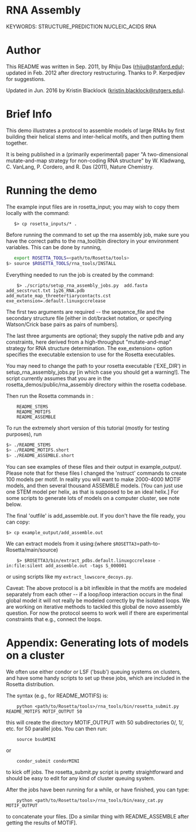 # RNA Assembly

KEYWORDS: STRUCTURE_PREDICTION NUCLEIC_ACIDS RNA

# Author

This README was written in Sep. 2011, by Rhiju Das (rhiju@stanford.edu); updated in Feb. 2012 after directory restructuring. Thanks to P. Kerpedjiev for suggestions.

Updated in Jun. 2016 by Kristin Blacklock (kristin.blacklock@rutgers.edu).

# Brief Info
This demo illustrates a protocol to assemble models of large RNAs by first building their helical stems and inter-helical motifs, and then putting them together.

It is being published in a (primarily experimental) paper "A two-dimensional mutate-and-map strategy for non-coding RNA structure" by W. Kladwang, C. VanLang, P. Cordero, and R. Das (2011), Nature Chemistry.

# Running the demo

The example input files are in rosetta_input; you may wish to copy them locally with the command:

```
   $> cp rosetta_inputs/* .
```

Before running the command to set up the rna assembly job, make sure you have the correct paths to the rna_tool/bin directory in your environment variables. This can be done by running,
```bash
   export ROSETTA_TOOLS=<path/to/Rosetta/tools>
$> source $ROSETTA_TOOLS/rna_tools/INSTALL
```

Everything needed to run the job is created by the command:

```
    $> ./scripts/setup_rna_assembly_jobs.py  add.fasta add_secstruct.txt 1y26_RNA.pdb add_mutate_map_threetertiarycontacts.cst exe_extension=.default.linuxgccrelease
```

The first two arguments are required -- the sequence_file and the secondary structure file [either in dot/bracket notation, or specifying Watson/Crick base pairs as pairs of numbers]. 

The last three arguments are optional; they supply the native pdb and any constraints, here derived from a high-throughput "mutate-and-map" strategy for RNA structure determination. The exe_extension= option specifies the executable extension to use for the Rosetta executables.

You may need to change the path to your rosetta executable ('EXE_DIR') in setup_rna_assembly_jobs.py [in which case you should get a warning!]. The script currently assumes that you are in the rosetta_demos/public/rna_assembly directory within the rosetta codebase.



Then run the Rosetta commands in :

```
    README_STEMS
    README_MOTIFS
    README_ASSEMBLE
```

To run the extremely short version of this tutorial (mostly for testing purposes), run
```bash
$> ./README_STEMS
$> ./README_MOTIFS.short
$> ./README_ASSEMBLE.short
```

You can see examples of these files and their output in example_output/. Please note that for these files I changed the 'nstruct' commands to create 100 models per motif. In reality you will want to make 2000-4000 MOTIF models, and then several thousand ASSEMBLE models. [You can just use one STEM model per helix, as that is supposed to be an ideal helix.] For some scripts to generate lots of models on a computer cluster, see note below.

The final 'outfile' is  add_assemble.out. If you don't have the file ready, you can copy:
```
$> cp example_output/add_assemble.out
```

We can extract models from it using:(where `$ROSETTA3`=path-to-Rosetta/main/source)

```
    $> $ROSETTA3/bin/extract_pdbs.default.linuxgccrelease -in:file:silent add_assemble.out -tags S_000001
```

or using scripts like my `extract_lowscore_decoys.py`.

Caveat: The above protocol is a bit inflexible in that the motifs are modeled separately from each other -- if a loop/loop interaction occurs in the final global model it will not really be modeled correctly by the isolated loops. We are working on iterative methods to tackled this global de novo assembly question. For now the protocol seems to work well if there are experimental constraints that e.g., connect the loops.

# Appendix: Generating lots of models on a cluster

We often use either condor or LSF ('bsub') queuing systems on clusters, and have some handy scripts to set up these jobs, which are included in the Rosetta distribution.

The syntax (e.g., for README_MOTIFS) is:

```
    python <path/to/Rosetta/tools>/rna_tools/bin/rosetta_submit.py  README_MOTIFS MOTIF_OUTPUT 50
```

this will create the directory MOTIF_OUTPUT with 50 subdirectories 0/, 1/, etc. for 50 parallel jobs. You can then run:

```
    source bsubMINI
```

or

```
    condor_submit condorMINI
```

to kick off jobs. The rosetta_submit.py script is pretty straightforward and should be easy to edit for any kind of cluster queuing system.

After the jobs have been running for a while, or have finished, you can type:

```
    python <path/to/Rosetta/tools>/rna_tools/bin/easy_cat.py MOTIF_OUTPUT 
```

to concatenate your files.  [Do a similar thing with README_ASSEMBLE after getting the results of MOTIF].

